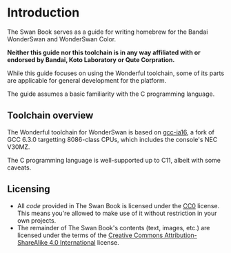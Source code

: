 # Introduction

The Swan Book serves as a guide for writing homebrew for the Bandai WonderSwan and WonderSwan Color.

**Neither this guide nor this toolchain is in any way affiliated with or endorsed by Bandai, Koto Laboratory or Qute Corpration.**

While this guide focuses on using the Wonderful toolchain, some of its parts are applicable for general development for the platform.

The guide assumes a basic familiarity with the C programming language.

## Toolchain overview

The Wonderful toolchain for WonderSwan is based on [gcc-ia16](https://github.com/tkchia/build-ia16/), a fork of GCC 6.3.0 targetting 8086-class CPUs, which includes the console's NEC V30MZ.

The C programming language is well-supported up to C11, albeit with some caveats.

## Licensing

* All *code* provided in The Swan Book is licensed under the [CC0](http://creativecommons.org/publicdomain/zero/1.0/) license.
  This means you're allowed to make use of it without restriction in your own projects. 
* The remainder of The Swan Book's contents (text, images, etc.) are licensed under the terms of the [Creative Commons Attribution-ShareAlike 4.0 International](http://creativecommons.org/licenses/by-sa/4.0/) license.

